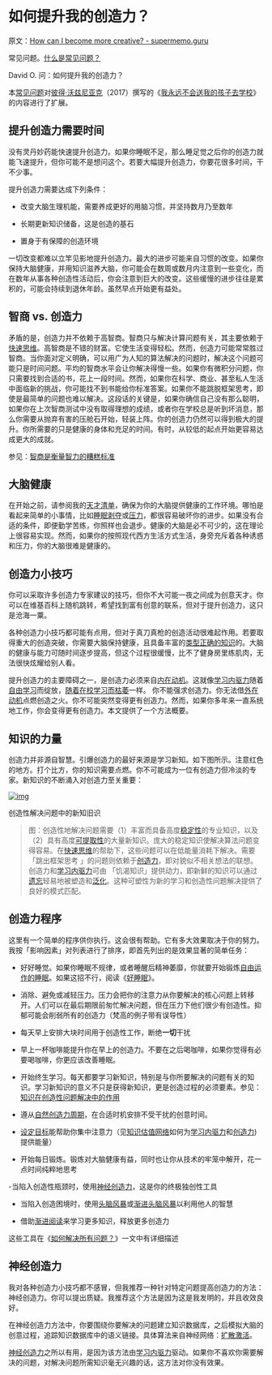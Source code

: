 # 如何提升我的创造力？

原文：[How can I become more creative? - supermemo.guru](https://supermemo.guru/wiki/How_can_I_become_more_creative%3F)

常见问题。[什么是常见问题？](https://supermemo.guru/wiki/What_are_FAQs%3F)

David O. 问：如何提升我的创造力？

本[常见问题](https://supermemo.guru/wiki/FAQs)对[彼得·沃兹尼亚克](https://supermemo.guru/wiki/Piotr_Wozniak)（2017）撰写的《[我永远不会送我的孩子去学校](https://supermemo.guru/wiki/Problem_of_Schooling)》的内容进行了扩展。

## 提升创造力需要时间

没有灵丹妙药能快速提升创造力。如果你睡眠不足，那么睡足觉之后你的创造力就能飞速提升，但你可能不是想问这个。若要大幅提升创造力，你要花很多时间，干不少事。

提升创造力需要达成下列条件：

- 改变大脑生理机能，需要养成更好的用脑习惯，并坚持数月乃至数年

- 长期更新知识储备，这是创造的基石

- 置身于有保障的创造环境

一切改变都难以立竿见影地提升创造力。最大的进步可能来自习惯的改变。如果你保持大脑健康，并用知识滋养大脑，你可能会在数周或数月内注意到一些变化，而在数年从事各种创造性活动后，你会注意到巨大的改变。这些缓慢的进步往往是累积的，可能会持续到退休年龄。虽然早点开始更有益处。

## 智商 vs. 创造力

矛盾的是，创造力并不依赖于高智商。智商只与解决计算问题有关，其主要依赖于[快速思维](https://supermemo.guru/wiki/Fast_thinking)。高智商是不错的财富。它使生活变得轻松。然而，创造力可能常常胜过智商。当你面对定义明确，可以用广为人知的算法解决的问题时，解决这个问题可能只是时间问题。平均的智商水平会让你解决得慢一些。如果你有微积分问题，你只需要找到合适的书，花上一段时间。然而，如果你在科学、商业、甚至私人生活中面临新的挑战，你可能找不到书能给你标准答案。如果你不能跳脱框架思考，即使是最简单的问题也难以解决。这段话的关键是，如果你确信自己没有那么聪明，如果你在上次智商测试中没有取得理想的成绩，或者你在学校总是听到坏消息，那么你需要从抛弃有害的压舱石开始，轻装上阵。你的创造力仍然可以得到极大的提升。你所需要的只是健康的身体和充足的时间。有时，从较低的起点开始更容易达成更大的成就。

参见：[智商是衡量智力的糟糕标准](https://supermemo.guru/wiki/IQ_is_a_dismal_measure_of_intelligence)

## 大脑健康

在开始之前，请参阅我的[天才清单](https://supermemo.guru/wiki/Genius_checklist)，确保为你的大脑提供健康的工作环境。哪怕是看起来简单的小事情，比如[睡眠剥夺](https://supermemo.guru/wiki/Sleep_deprivation)或[压力](https://supermemo.guru/wiki/Stress)，都很容易破坏你的进步。如果没有合适的条件，即便勤学苦练，你照样也会退步。健康的大脑是必不可少的，这在理论上很容易实现。然而，如果你的按照现代西方生活方式生活，身旁充斥着各种诱惑和压力，你的大脑很难是健康的。

## 创造力小技巧

你可以采取许多创造力专家建议的技巧，但你不大可能一夜之间成为创意天才。你可以在维基百科上随机跳转，希望找到富有创意的联系，但对于提升创造力，这只是沧海一粟。

各种创造力小技巧都可能有点用，但对于真刀真枪的创造活动很难起作用。若要取得重大的创造突破，你需要大脑保持健康，且具备丰富的[类型正确的知识](https://supermemo.guru/wiki/Abstract_knowledge)的。大脑的健康与能力可随时间逐步提高，但这个过程很缓慢，比不了健身房里练肌肉，无法很快炫耀给别人看。

提升创造力的主要障碍之一，是创造力必须来自[内在动机](https://supermemo.guru/wiki/Intrinsic_motivation)。这就像[学习内驱力](https://supermemo.guru/wiki/Learn_drive)随着[自由学习](https://supermemo.guru/wiki/Free_learning)而绽放，[随着在校学习而枯萎](https://supermemo.guru/wiki/Schools_suppress_the_learn_drive)一样。 你不能强求创造力。你无法借[外在动机](https://supermemo.guru/wiki/Extrinsic_motivation)点燃创造之火。你不可能突然变得更有创造力。然而，如果你多年来一直系统地工作，你会变得更有创造力。本文提供了一个方法概要。

## 知识的力量

创造力并非源自智慧。引爆创造力的最好来源是学习新知。如下图所示。注意红色的地方。打个比方，你的知识需要点燃。你不可能成为一位有创造力但冷淡的专家。新知识的不断涌入对创造力至关重要：

[![img](https://supermemo.guru/images/thumb/0/0c/Knowledge_in_creative_problem_solving.png/800px-Knowledge_in_creative_problem_solving.png)](https://supermemo.guru/wiki/File:Knowledge_in_creative_problem_solving.png)

创造性解决问题中的新知旧识

> 图：创造性地解决问题需要（1）丰富而具备高度[稳定性](https://supermemo.guru/wiki/Stability)的专业知识，以及（2）具有高度[可提取性](https://supermemo.guru/wiki/Retrievability)的大量新知识。庞大的稳定知识使解决算法问题变得容易。在[快速思维](https://supermemo.guru/wiki/Fast_thinking)的帮助下，这些问题可以在低能量消耗下解决。需要 「跳出框架思考 」的问题则依赖于[创造力](https://supermemo.guru/wiki/Creativity)，即对貌似不相关想法的联想。创造力和[学习内驱力](https://supermemo.guru/wiki/Learn_drive)可由 「饥渴知识」提供动力，即新鲜的知识可以通过[遗忘](https://supermemo.guru/wiki/Forgetting)轻易地被塑造和[泛化](https://supermemo.guru/wiki/Generalization)。这种可塑性为新的学习和创造性问题解决提供了良好的模式匹配。

## 创造力程序

这里有一个简单的程序供你执行。这会很有帮助。它有多大效果取决于你的努力。我按「影响因素」对列表进行了排序，即首先列出的是效果显著的简单任务：

- 好好睡觉。如果你睡眠不规律，或者睡醒后精神萎靡，你就要开始锻炼[自由运作的睡眠](https://supermemo.guru/wiki/Free_running_sleep)。如果这招不行，阅读《[好睡眠](https://supermemo.guru/wiki/Good_sleep)》。

- 消除、避免或减轻压力。压力会把你的注意力从你要解决的核心问题上转移开。人们可以在最后期限前匆忙解决问题，但在压力下他们很少有创造性。抑郁可能会削弱所有的创造力（梵高的例子带有误导性）

- 每天早上安排大块时间用于创造性工作，断绝**一切**干扰

- 早上一杯咖啡能提升你在早上的创造力。不要在之后喝咖啡，如果你觉得有必要喝咖啡，你更应该改善睡眠。

- 开始终生学习。每天都要学习新知识，特别是与你所要解决的问题有关的知识。学习新知识的意义不只是获得新知识，更是创造过程的必须要素。参见：[知识在创造性问题解决中的作用](https://supermemo.guru/wiki/Knowledge_in_creative_problem_solving)

- 遵从[自然创造力周期](https://supermemo.guru/wiki/Natural_creativity_cycle)，在合适时机安排不受干扰的创意时间。

- [设定目标](https://supermemo.guru/wiki/Setting_goals_can_change_your_life)能帮助你集中注意力（见[知识估值网络](https://supermemo.guru/wiki/Knowledge_valuation_network)如何为[学习内驱力](https://supermemo.guru/wiki/Learn_drive)和[创造力](https://supermemo.guru/wiki/Creativity))提供能量）

- 开始每日锻炼。锻炼对大脑健康有益，同时也让你从技术的牢笼中解开，花一点时间纯粹地思考

-当陷入创造性瓶颈时，使用[神经创造力](https://supermemo.guru/wiki/Neural_creativity)，这是你的终极独创性工具

- 当陷入创造困境时，使用[头脑风暴](https://supermemo.guru/wiki/Brainstorming)或[渐进头脑风暴](http://super-memory.com/help/e-mail.htm)以利用他人的智慧

- 借助[渐进阅读](https://supermemo.guru/wiki/Incremental_reading)来学习更多知识，释放更多创造力

这些工具在《[如何解决所有问题？](https://supermemo.guru/wiki/How_to_solve_any_problem%3F)》一文中有详细描述

## 神经创造力

我对各种创造力小技巧都不感冒，但我推荐一种针对特定问题提高创造力的方法：神经创造力。你可以提出质疑。我推荐这个方法是因为这是我发明的，并且收效良好。

在神经创造力方法中，你要围绕你要解决的问题建立知识数据库，之后模拟大脑的创意过程，追踪知识数据库中的语义链接。具体算法来自神经网络：[扩散激活](https://supermemo.guru/wiki/Spreading_activation)。

[神经创造力](https://supermemo.guru/wiki/Neural_creativity)之所以有用，是因为该方法由[学习内驱力](https://supermemo.guru/wiki/Learn_drive)驱动。如果你不喜欢你需要解决的问题，对解决问题所需知识毫无兴趣的话，这方法对你没有效果。